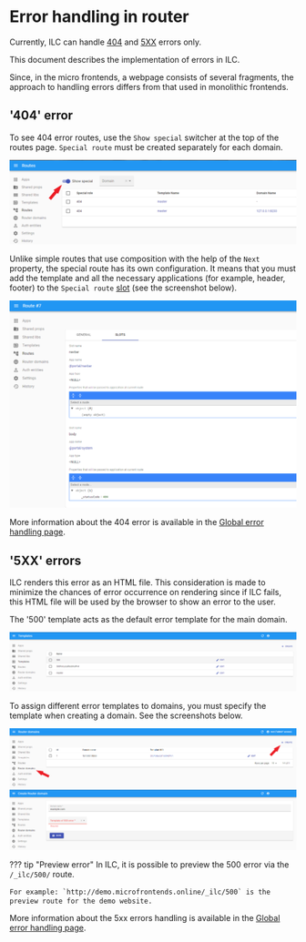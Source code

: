 # Error handling in router

Сurrently, ILC can handle [404](#404-error) and [5XX](#5xx-errors) errors only.

This document describes the implementation of errors in ILC.

Since, in the micro frontends, a webpage consists of several fragments, the approach to handling errors differs from that used in monolithic frontends.

## '404' error

To see 404 error routes, use the `Show special` switcher at the top of the routes page. `Special route` must be created separately for each domain.

![ILC registry special routes switcher](../assets/routes/special-routes-switcher.png)

Unlike simple routes that use composition with the help of the `Next` property, the special route has its own configuration. It means that you must add the template and all the necessary applications (for example, header, footer) to the `Special route` [slot](./route_configuration_options.md#slot-configuration) (see the screenshot below).

![ILC registry error slot](../assets/routes/error-slot.png)

More information about the 404 error is available in the [Global error handling page](../global_errors_handling.md#404-error-not-found).

## '5XX' errors

ILC renders this error as an HTML file. This consideration is made to minimize the chances of error occurrence on rendering since if ILC fails, this HTML file will be used by the browser to show an error to the user.

The '500' template acts as the default error template for the main domain.

![ILC registry 500 error](../assets/routes/500-error.png)

To assign different error templates to domains, you must specify the template when creating a domain. See the screenshots below.

![ILC registry domains menu](../assets/routes/domain-create.png)
![ILC registry set template of 500 error](../assets/routes/set-template-for-domains.png)

??? tip "Preview error"
     In ILC, it is possible to preview the 500 error via the `/_ilc/500/` route.

    For example: `http://demo.microfrontends.online/_ilc/500` is the preview route for the demo website.

More information about the 5xx errors handling is available in the [Global error handling page](../global_errors_handling.md#5xx-errors-unexpected-errors).
